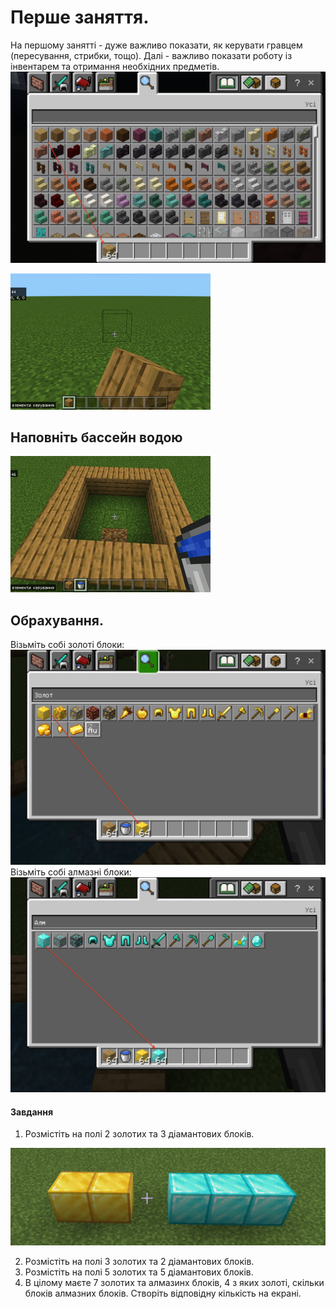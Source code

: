 # Перше заняття.
На першому занятті - дуже важливо показати, як керувати гравцем (пересування, стрибки, тощо). 
Далі - важливо показати роботу із інвентарем та отримання необхідних предметів. 
<img src = "img/images01.png">

<img src = "img/images02.gif">

## Наповніть бассейн водою
<img src = "img/images03.gif">


## Обрахування.
Візьміть собі золоті блоки:  
<img src = "img/images04.png">
Візьміть собі алмазні блоки:  
<img src = "img/images05.png">

#### Завдання
1. Розмістіть на полі 2 золотих та 3 діамантових блоків.
<img src = "img/images06.png">

2. Розмістіть на полі 3 золотих та 2 діамантових блоків.
3. Розмістіть на полі 5 золотих та 5 діамантових блоків.
4. В цілому маєте 7 золотих та алмазинх блоків, 4 з яких золоті, скільки блоків алмазних блоків. Створіть відповідну кількість на екрані.


